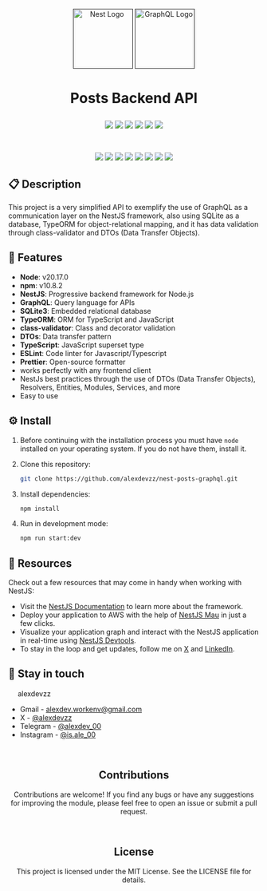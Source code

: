 <p align="center">
  <a href="" target="blank"><img src="https://nestjs.com/img/logo-small.svg" width="120" alt="Nest Logo" /></a>
  <a href="" target="blank"><img src="https://github.com/user-attachments/assets/e8ad12ee-46e0-456e-809b-db050ed33dea" width="120" alt="GraphQL Logo" /></a>
</p>

#  <p align="center"><strong>Posts Backend API</strong></p>
<p align="center">
<a href="" target="_blank"><img src="https://img.shields.io/badge/version-1.0.0-blue"  /></a>
<a href="" target="_blank"><img src="https://img.shields.io/badge/build-develop-red"  /></a>
<a href="" target="_blank"><img src="https://img.shields.io/github/license/alexdevzz/nest-posts-graphql?color=gren"  /></a>
<a href="" target="_blank"><img src="https://img.shields.io/github/created-at/alexdevzz/nest-posts-graphql"  /></a>
<a href="" target="_blank"><img src="https://img.shields.io/github/languages/top/alexdevzz/nest-posts-graphql?color=purple"  /></a>
<a href="" target="_blank"><img src="https://img.shields.io/badge/framework-NestJS-darkred"  /></a>
</p>
</br>
<p align="center">
<a href="" target="_blank"><img src="https://img.shields.io/badge/nestjs-%23E0234E.svg?style=for-the-badge&logo=nestjs&logoColor=white"  /></a>
<a href="" target="_blank"><img src="https://img.shields.io/badge/typescript-%23007ACC.svg?style=for-the-badge&logo=typescript&logoColor=white"  /></a>
<a href="" target="_blank"><img src="https://img.shields.io/badge/TypeORM-FE0803.svg?style=for-the-badge&logo=typeorm&logoColor=white"  /></a>
<a href="" target="_blank"><img src="https://img.shields.io/badge/sqlite-%2307405e.svg?style=for-the-badge&logo=sqlite&logoColor=white"  /></a>
<a href="" target="_blank"><img src="https://img.shields.io/badge/-GraphQL-E10098?style=for-the-badge&logo=graphql&logoColor=white"  /></a>
<a href="" target="_blank"><img src="https://img.shields.io/badge/node.js-6DA55F?style=for-the-badge&logo=node.js&logoColor=white"  /></a>
<a href="" target="_blank"><img src="https://img.shields.io/badge/ESLint-4B3263?style=for-the-badge&logo=eslint&logoColor=white"  /></a>
<a href="" target="_blank"><img src="https://img.shields.io/badge/prettier-%23F7B93E.svg?style=for-the-badge&logo=prettier&logoColor=black"  /></a>
</p>
 

## 📋 Description

This project is a very simplified API to exemplify the use of GraphQL as a communication layer on the NestJS framework, also using SQLite as a database, TypeORM for object-relational mapping, and it has data validation through class-validator and DTOs (Data Transfer Objects).

## 🚀 Features
- **Node**: v20.17.0
- **npm**: v10.8.2
- **NestJS**: Progressive backend framework for Node.js
- **GraphQL**: Query language for APIs
- **SQLite3**: Embedded relational database
- **TypeORM**: ORM for TypeScript and JavaScript
- **class-validator**: Class and decorator validation
- **DTOs**: Data transfer pattern
- **TypeScript**: JavaScript superset type
- **ESLint**: Code linter for Javascript/Typescript
- **Prettier**: Open-source formatter
- works perfectly with any frontend client
- NestJs best practices through the use of DTOs (Data Transfer Objects), Resolvers, Entities, Modules, Services, and more
- Easy to use

## ⚙️ Install
1. Before continuing with the installation process you must have `node` installed on your operating system. If you do not have them, install it.
   
2. Clone this repository:
   ```bash
   git clone https://github.com/alexdevzz/nest-posts-graphql.git
   ```
3. Install dependencies:
   ```bash
   npm install
   ```
4. Run in development mode:
   ```bash
   npm run start:dev
   ```

## 📝 Resources

Check out a few resources that may come in handy when working with NestJS:

- Visit the [NestJS Documentation](https://docs.nestjs.com) to learn more about the framework.
- Deploy your application to AWS with the help of [NestJS Mau](https://mau.nestjs.com) in just a few clicks.
- Visualize your application graph and interact with the NestJS application in real-time using [NestJS Devtools](https://devtools.nestjs.com).
- To stay in the loop and get updates, follow me on [X](https://x.com/alexdevzz) and [LinkedIn](https://www.linkedin.com/in/alexdevzz/).

## 🤝 Stay in touch
<div>
  <a href="https://www.linkedin.com/in/alexdevzz/" target="blank"><img src="https://github.com/user-attachments/assets/dda50e0a-625d-45cf-80fe-715b557e955d" width="15" alt="" /></a>
  alexdevzz
</div>

 
- Gmail - [alexdev.workenv@gmail.com](mailto:alexdev.workenv@gmail.com)
- X - [@alexdevzz](https://x.com/alexdevzz)
- Telegram - [@alexdev_00](https://t.me/alexdev_00)
- Instagram - [@is.ale_00](https://www.instagram.com/is.ale_00/)

</br>

<div align="center">
  
## Contributions
Contributions are welcome! If you find any bugs or have any suggestions for improving the module, please feel free to open an issue or submit a pull request.

</br>

## License
This project is licensed under the MIT License. See the LICENSE file for details.

</div>

